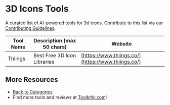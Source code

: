 # 3D Icons Tools

A curated list of AI-powered tools for 3d icons. Contribute to this list via our [Contributing Guidelines](../CONTRIBUTING.md).

| Tool Name | Description (max 50 chars) | Website |
|-----------|----------------------------|---------|
| Thiings | Best Free 3D Icon Libraries | [https://www.thiings.co/](https://www.thiings.co/) |

## More Resources
- [Back to Categories](.../README.md)
- Find more tools and reviews at [Toolkitly.com](https://toolkitly.com)!

